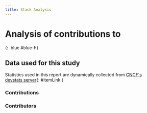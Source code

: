 ```yaml
---
title: Stack Analysis
---
```


# Analysis of contributions to 
{: .blue #blue-h}

## Data used for this study

Statistics used in this report are dynamically collected from [CNCF's devstats server](https://devstats.cncf.io/){: #itemLink }

<div id="selection"></div>

### Contributions

<div class="graph" data-kind="stack" data-metric="hcomcontributions" data-periods="w,m,y,y10"></div>

### Contributors

<div class="graph" data-kind="stack" data-metric="hcomcontributors" data-periods="w,m,y,y10"></div>

<script src="js/script.js" data-kind="stack" data-read-query="true"></script>
